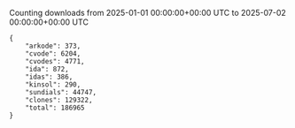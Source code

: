 
Counting downloads from 2025-01-01 00:00:00+00:00 UTC to 2025-07-02 00:00:00+00:00 UTC

```
{
    "arkode": 373,
    "cvode": 6204,
    "cvodes": 4771,
    "ida": 872,
    "idas": 386,
    "kinsol": 290,
    "sundials": 44747,
    "clones": 129322,
    "total": 186965
}
```
